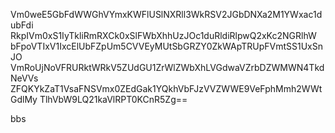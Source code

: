 Vm0weE5GbFdWWGhVYmxKWFlUSlNXRll3WkRSV2JGbDNXa2M1YWxac1dubFdi
RkpIVm0xS1IyTkliRmRXCk0xSlFWbXhhUzJOc1duRldiRlpwQ2xKc2NGRlhW
bFpoVTIxV1IxcElUbFZpUm5CVVEyMUtSbGRZY0ZkWApTRUpFVmtSS1UxSnJO
VmRoUjNoVFRURktWRkV5ZUdGU1ZrWlZWbXhLVGdwaVZrbDZWMWN4TkdNeVVs
ZFQKYkZaT1VsaFNSVmx0ZEdGak1YQkhVbFJzVVZWWE9VeFphMmh2WWtGdlMy
TlhVbW9LQ21kaVlRPT0KCnR5Zg==

bbs